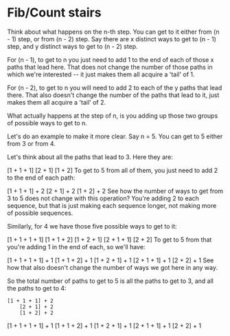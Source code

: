 # Fib/Count stairs

Think about what happens on the n-th step. You can get to it either from (n - 1) step, or from (n - 2) step.
Say there are x distinct ways to get to (n - 1) step, and y distinct ways to get to (n - 2) step.

For (n - 1), to get to n you just need to add 1 to the end of each of those x paths that lead here.
That does not change the number of those paths in which we're interested -- it just makes them all acquire a 'tail' of 1.

For (n - 2), to get to n you will need to add 2 to each of the y paths that lead there.
That also doesn't change the number of the paths that lead to it, just makes them all acquire a 'tail' of 2.

What actually happens at the step of n, is you adding up those two groups of possible ways to get to n.

Let's do an example to make it more clear. Say n = 5. You can get to 5 either from 3 or from 4.

Let's think about all the paths that lead to 3. Here they are:

[1 + 1 + 1]
    [2 + 1]
    [1 + 2]
To get to 5 from all of them, you just need to add 2 to the end of each path:

[1 + 1 + 1] + 2
    [2 + 1] + 2
    [1 + 2] + 2
See how the number of ways to get from 3 to 5 does not change with this operation? You're adding 2 to each sequence, but that is just making each sequence longer, not making more of possible sequences.

Similarly, for 4 we have those five possible ways to get to it:

[1 + 1 + 1 + 1]
    [1 + 1 + 2]
    [1 + 2 + 1]
    [2 + 1 + 1]
        [2 + 2]
To get to 5 from that you're adding 1 in the end of each, so we'll have:

[1 + 1 + 1 + 1] + 1
    [1 + 1 + 2] + 1
    [1 + 2 + 1] + 1
    [2 + 1 + 1] + 1
        [2 + 2] + 1
See how that also doesn't change the number of ways we got here in any way.

So the total number of paths to get to 5 is all the paths to get to 3, and all the paths to get to 4:

    [1 + 1 + 1] + 2
        [2 + 1] + 2
        [1 + 2] + 2
[1 + 1 + 1 + 1] + 1
    [1 + 1 + 2] + 1
	[1 + 2 + 1] + 1
	[2 + 1 + 1] + 1
	    [2 + 2] + 1
